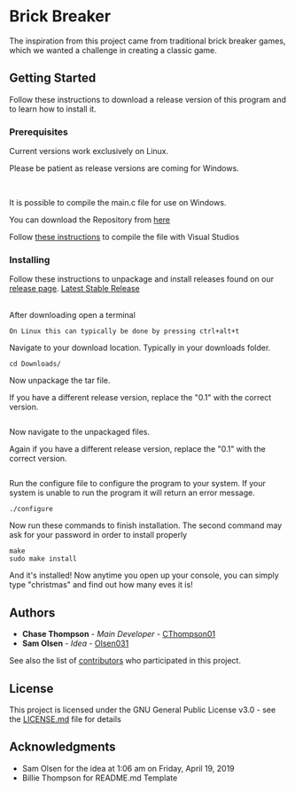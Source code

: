 # Brick Breaker

The inspiration from this project came from traditional brick breaker games, which we wanted a challenge in creating a classic game. 

## Getting Started

Follow these instructions to download a release version of this program and to learn how to install it.

### Prerequisites

Current versions work exclusively on Linux.

Please be patient as release versions are coming for Windows.

<br>

It is possible to compile the main.c file for use on Windows.

You can download the Repository from [here](https://github.com/brick-breaker/brickBreaker/tree/chase-development)

Follow [these instructions](https://docs.microsoft.com/en-us/cpp/build/walkthrough-compile-a-c-program-on-the-command-line?view=vs-2017) to compile the file with Visual Studios


### Installing

Follow these instructions to unpackage and install releases found on our [release page](https://github.com/CThompson01/christmas-eve-eve/releases).
[Latest Stable Release](https://github.com/CThompson01/christmas-eve-eve/releases/tag/v0.1.1-alpha)

<br>
After downloading open a terminal

```
On Linux this can typically be done by pressing ctrl+alt+t

```

Navigate to your download location. Typically in your downloads folder.

```
cd Downloads/
```

Now unpackage the tar file. 

If you have a different release version, replace the "0.1" with the correct version.

```

```

Now navigate to the unpackaged files.

Again if you have a different release version, replace the "0.1" with the correct version.

```

```

Run the configure file to configure the program to your system.
If your system is unable to run the program it will return an error message.

```
./configure
```

Now run these commands to finish installation. The second command may ask for your password in order to install properly

```
make
sudo make install
```

And it's installed! Now anytime you open up your console, you can simply type "christmas" and find out how many eves it is!

## Authors

* **Chase Thompson** - *Main Developer* - [CThompson01](https://github.com/CThompson01)
* **Sam Olsen** - *Idea* - [Olsen031](https://github.com/Olsen031)


See also the list of [contributors](https://github.com/CThompson01/brick-breaker/graphs/contributors) who participated in this project.

## License

This project is licensed under the GNU General Public License v3.0 - see the [LICENSE.md](LICENSE.md) file for details

## Acknowledgments

* Sam Olsen for the idea at 1:06 am on Friday, April 19, 2019
* Billie Thompson for README.md Template
